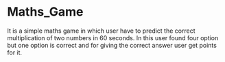 # Maths_Game 
It is a simple maths game in which user have to predict the correct multiplication of two numbers in 60 seconds. In this user found four option but one option is correct and for giving the correct answer user get points for it.
